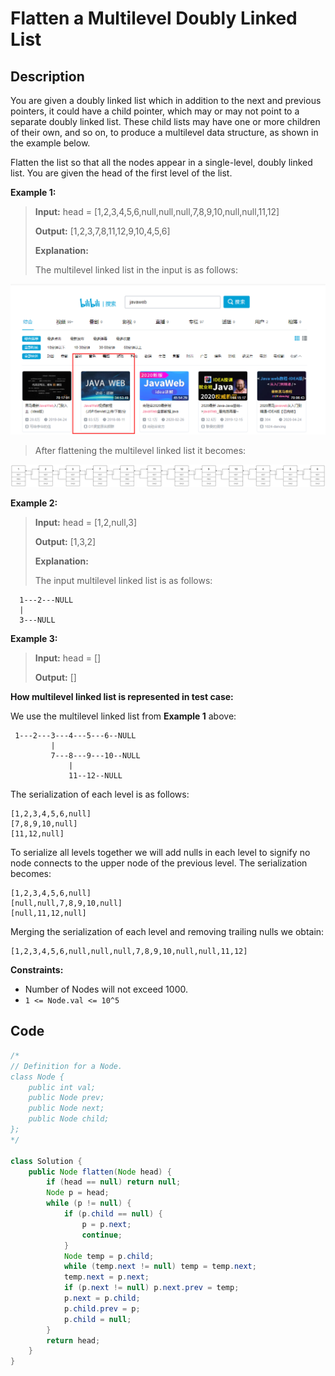 # Flatten a Multilevel Doubly Linked List

## Description

You are given a doubly linked list which in addition to the next and previous pointers, it could have a child pointer, which may or may not point to a separate doubly linked list. These child lists may have one or more children of their own, and so on, to produce a multilevel data structure, as shown in the example below.

Flatten the list so that all the nodes appear in a single-level, doubly linked list. You are given the head of the first level of the list.

**Example 1:**

> **Input:** head = \[1,2,3,4,5,6,null,null,null,7,8,9,10,null,null,11,12\] 
>
> **Output:** \[1,2,3,7,8,11,12,9,10,4,5,6\] 
>
> **Explanation:**
>
> The multilevel linked list in the input is as follows:

![](../../.gitbook/assets/image%20%2817%29.png)

> After flattening the multilevel linked list it becomes:

![](../../.gitbook/assets/image%20%2811%29.png)

**Example 2:**

> **Input:** head = \[1,2,null,3\] 
>
> **Output:** \[1,3,2\] 
>
> **Explanation:**
>
> The input multilevel linked list is as follows:

```text
  1---2---NULL
  |
  3---NULL
```

**Example 3:**

> **Input:** head = \[\] 
>
> **Output:** \[\]

**How multilevel linked list is represented in test case:**

We use the multilevel linked list from **Example 1** above:

```text
 1---2---3---4---5---6--NULL
         |
         7---8---9---10--NULL
             |
             11--12--NULL
```

The serialization of each level is as follows:

```text
[1,2,3,4,5,6,null]
[7,8,9,10,null]
[11,12,null]
```

To serialize all levels together we will add nulls in each level to signify no node connects to the upper node of the previous level. The serialization becomes:

```text
[1,2,3,4,5,6,null]
[null,null,7,8,9,10,null]
[null,11,12,null]
```

Merging the serialization of each level and removing trailing nulls we obtain:

```text
[1,2,3,4,5,6,null,null,null,7,8,9,10,null,null,11,12]
```

**Constraints:**

* Number of Nodes will not exceed 1000.
* `1 <= Node.val <= 10^5`

## **Code**

```java
/*
// Definition for a Node.
class Node {
    public int val;
    public Node prev;
    public Node next;
    public Node child;
};
*/

class Solution {
    public Node flatten(Node head) {
        if (head == null) return null;
        Node p = head;
        while (p != null) {
            if (p.child == null) {
                p = p.next;
                continue;
            }
            Node temp = p.child;
            while (temp.next != null) temp = temp.next;
            temp.next = p.next;
            if (p.next != null) p.next.prev = temp;
            p.next = p.child;
            p.child.prev = p;
            p.child = null;
        }
        return head;
    }
}
```

